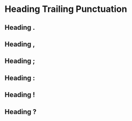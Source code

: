 # Heading Trailing Punctuation

## Heading .

## Heading ,

## Heading ;

## Heading :

## Heading !

## Heading ?

<!-- markdownlint-configure-file {
  "no-trailing-punctuation": {
    "punctuation": ""
  }
} -->
